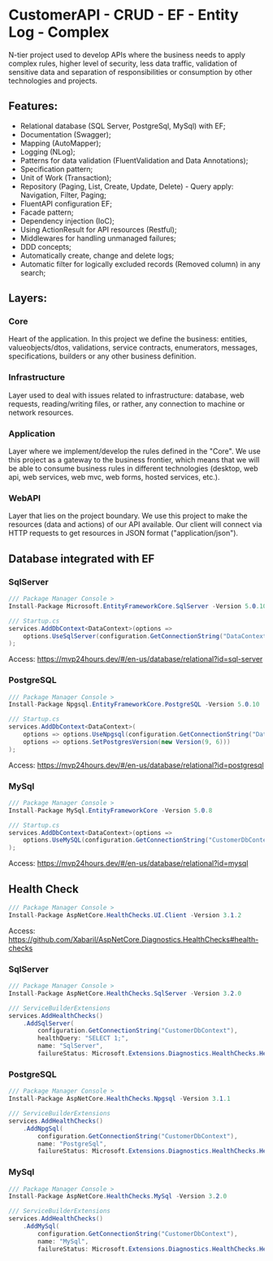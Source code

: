# CustomerAPI - CRUD - EF - Entity Log - Complex
N-tier project used to develop APIs where the business needs to apply complex rules, higher level of security, less data traffic, validation of sensitive data and separation of responsibilities or consumption by other technologies and projects.

## Features:
- Relational database (SQL Server, PostgreSql, MySql) with EF; 
- Documentation (Swagger); 
- Mapping (AutoMapper); 
- Logging (NLog); 
- Patterns for data validation (FluentValidation and Data Annotations);
- Specification pattern;
- Unit of Work (Transaction);
- Repository (Paging, List, Create, Update, Delete) - Query apply: Navigation, Filter, Paging;
- FluentAPI configuration EF;
- Facade pattern;
- Dependency injection (IoC);
- Using ActionResult for API resources (Restful);
- Middlewares for handling unmanaged failures;
- DDD concepts;
- Automatically create, change and delete logs;
- Automatic filter for logically excluded records (Removed column) in any search;

## Layers:

### Core
Heart of the application. In this project we define the business: entities, valueobjects/dtos, validations, service contracts, enumerators, messages, specifications, builders or any other business definition.

### Infrastructure
Layer used to deal with issues related to infrastructure: database, web requests, reading/writing files, or rather, any connection to machine or network resources.

### Application
Layer where we implement/develop the rules defined in the "Core". We use this project as a gateway to the business frontier, which means that we will be able to consume business rules in different technologies (desktop, web api, web services, web mvc, web forms, hosted services, etc.).

### WebAPI
Layer that lies on the project boundary. We use this project to make the resources (data and actions) of our API available. Our client will connect via HTTP requests to get resources in JSON format ("application/json").

## Database integrated with EF

### SqlServer

```csharp
/// Package Manager Console >
Install-Package Microsoft.EntityFrameworkCore.SqlServer -Version 5.0.10

/// Startup.cs
services.AddDbContext<DataContext>(options =>
    options.UseSqlServer(configuration.GetConnectionString("DataContext"))
);
```

Access: https://mvp24hours.dev/#/en-us/database/relational?id=sql-server

### PostgreSQL

```csharp
/// Package Manager Console >
Install-Package Npgsql.EntityFrameworkCore.PostgreSQL -Version 5.0.10

/// Startup.cs
services.AddDbContext<DataContext>(
    options => options.UseNpgsql(configuration.GetConnectionString("DataContext"),
    options => options.SetPostgresVersion(new Version(9, 6)))
);
```

Access: https://mvp24hours.dev/#/en-us/database/relational?id=postgresql

### MySql

```csharp
/// Package Manager Console >
Install-Package MySql.EntityFrameworkCore -Version 5.0.8

/// Startup.cs
services.AddDbContext<DataContext>(options =>
    options.UseMySQL(configuration.GetConnectionString("CustomerDbContext"))
);
```

Access: https://mvp24hours.dev/#/en-us/database/relational?id=mysql

## Health Check

```csharp
/// Package Manager Console >
Install-Package AspNetCore.HealthChecks.UI.Client -Version 3.1.2
```

Access: https://github.com/Xabaril/AspNetCore.Diagnostics.HealthChecks#health-checks

### SqlServer

```csharp
/// Package Manager Console >
Install-Package AspNetCore.HealthChecks.SqlServer -Version 3.2.0

/// ServiceBuilderExtensions
services.AddHealthChecks()
	.AddSqlServer(
		configuration.GetConnectionString("CustomerDbContext"),
		healthQuery: "SELECT 1;",
		name: "SqlServer", 
		failureStatus: Microsoft.Extensions.Diagnostics.HealthChecks.HealthStatus.Degraded);

```

### PostgreSQL

```csharp
/// Package Manager Console >
Install-Package AspNetCore.HealthChecks.Npgsql -Version 3.1.1

/// ServiceBuilderExtensions
services.AddHealthChecks()
	.AddNpgSql(
		configuration.GetConnectionString("CustomerDbContext"),
		name: "PostgreSql", 
		failureStatus: Microsoft.Extensions.Diagnostics.HealthChecks.HealthStatus.Degraded);

```

### MySql

```csharp
/// Package Manager Console >
Install-Package AspNetCore.HealthChecks.MySql -Version 3.2.0

/// ServiceBuilderExtensions
services.AddHealthChecks()
	.AddMySql(
		configuration.GetConnectionString("CustomerDbContext"), 
		name: "MySql", 
		failureStatus: Microsoft.Extensions.Diagnostics.HealthChecks.HealthStatus.Degraded);
```
